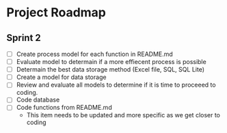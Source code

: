 # Project Roadmap

## Sprint 2
* [ ] Create process model for each function in README.md
* [ ] Evaluate model to determain if a more effiecent process is possible
* [ ] Determain the best data storage method (Excel file, SQL, SQL Lite)
* [ ] Create a model for data storage
* [ ] Review and evaluate all models to determine if it is time to proceeed to coding.
* [ ] Code database
* [ ] Code functions from README.md
    * This item needs to be updated and more specific as we get closer to coding